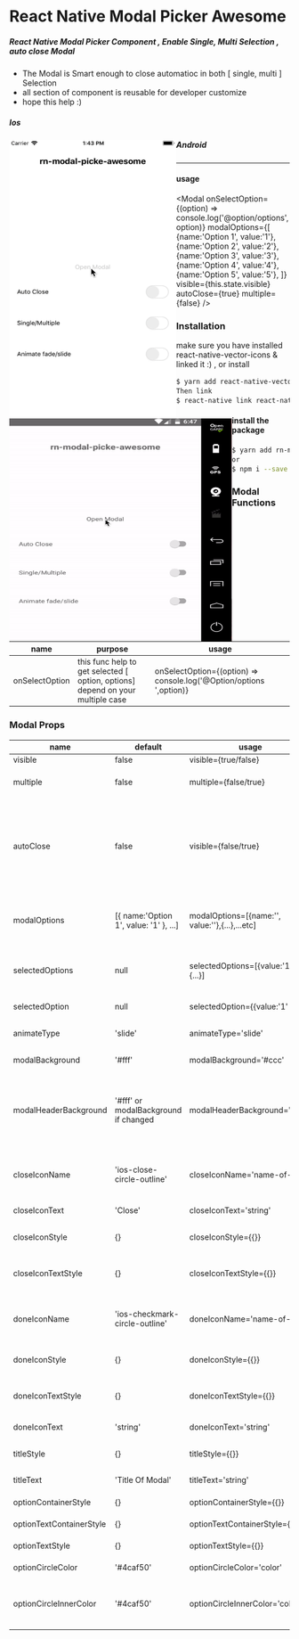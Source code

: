 # React Native Modal Picker Awesome


##### React Native Modal Picker Component , Enable Single, Multi Selection , auto close Modal 
 - The Modal is Smart enough to close automatioc in both [ single, multi ] Selection
 - all section of component is reusable for developer customize
 - hope this help :)
##### Ios
 <img src="./rn-modal-awesome-ios.gif" alt="alt text" width="300" height="500" style="float:left">

##### Android
 <img src="./rn-modal-awesome-android.gif" alt="alt text" width="400" height="400" style="float:left">

 <hr />

 #### usage
<Modal
    onSelectOption={(option) => console.log('@option/options', option)}
    modalOptions={[
    {name:'Option 1', value:'1'},
    {name:'Option 2', value:'2'},
    {name:'Option 3', value:'3'},
    {name:'Option 4', value:'4'},
    {name:'Option 5', value:'5'},
    ]}
    visible={this.state.visible}
    autoClose={true}
    multiple={false}
/>


### Installation
make sure you have installed react-native-vector-icons & linked it :) , or install 
```sh
$ yarn add react-native-vector-icons || npm i --save react-native-vector-icons
Then link
$ react-native link react-native-vector-icons
```
#### install the package

```sh
$ yarn add rn-modal-picker-awesome
or
$ npm i --save rn-modal-picker-awesome
```

### Modal Functions

| name | purpose |  usage |
| ------ | ---- | --------------------- |
| onSelectOption | this func help to get selected [ option, options] depend on your multiple case | onSelectOption={(option) => console.log('@Option/options ',option)} |

### Modal Props
| name | default | usage | description | type |
| ----- | ----- | ----- | ----- | --- |
| visible | false | visible={true/false}| show/hide Modal | bool
| multiple | false | multiple={false/true} | if true enable multi select options | bool
| autoClose | false | visible={false/true}| close automatic after select option in case multiple={false} otherwise will close automatice after all options has been selected in case multiple={true} | bool
|modalOptions | [{ name:'Option 1', value: '1' }, ...] | modalOptions=[{name:'', value:''},{...},...etc] | modal Options Prop must be an array of objects contains name & value | array
| selectedOptions | null | selectedOptions=[{value:'1'},{...}] | works only with multiple selection , and this will mark your values as selected , | array |
| selectedOption | null | selectedOption={{value:'1' }} | works only with single selection | Object
| animateType | 'slide' | animateType='slide' | change modal animation from [ 'slide', 'fade' ] | string
| modalBackground | '#fff' | modalBackground='#ccc' | change modal background color | string |
| modalHeaderBackground | '#fff' or modalBackground if changed | modalHeaderBackground='#eee' | modal header by default inherit the modalBackground color, but in case you need to change it seperately , do it  :)| string
|closeIconName| 'ios-close-circle-outline' | closeIconName='name-of-icon' | this will change your icon , here is list of icons can be used [IonicIconsList](https://ionicframework.com/docs/ionicons/)| string
| closeIconText | 'Close' | closeIconText='string' | change the close icon text | string
| closeIconStyle | {} | closeIconStyle={{}} | overwrite the style of close icon with new style| object
| closeIconTextStyle | {} | closeIconTextStyle={{}} | overwrite the style of close icon text with new style| object |
| doneIconName | 'ios-checkmark-circle-outline' | doneIconName='name-of-icon' | this will change your icon , here is list of icons can be used [IonicIconsList](https://ionicframework.com/docs/ionicons/)| string
| doneIconStyle | {} | doneIconStyle={{}} | overwrite the style of done icon with new style | object
| doneIconTextStyle | {} | doneIconTextStyle={{}} | overwrite the style of done icon text with new style | object |
| doneIconText | 'string' | doneIconText='string' | change the done icon text | string
| titleStyle | {} | titleStyle={{}} | overwrite style of title with new style | object
| titleText | 'Title Of Modal' | titleText='string' | change title of header | string
| optionContainerStyle | {} | optionContainerStyle={{}} | change style of option Conatiner | object
| optionTextContainerStyle | {} | optionTextContainerStyle={{}} | change style of optionText View| object
| optionTextStyle | {} | optionTextStyle={{}} | change style of option text | object
| optionCircleColor | '#4caf50' | optionCircleColor='color' | change the color of circle | string
| optionCircleInnerColor | '#4caf50' | optionCircleInnerColor='color' | inner circle will inherit color from the main circle, but in case want to change , do it :) | string
